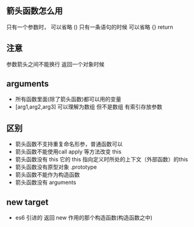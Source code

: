 ## 箭头函数怎么用
只有一个参数时， 可以省略 ()
只有一条语句的时候 可以省略 {} return

## 注意
参数箭头之间不能换行
返回一个对象时候

## arguments
- 所有函数里面(除了箭头函数)都可以用的变量
- [arg1,arg2,arg3]  可以理解为数组 但不是数组 有索引存放参数

## 区别
- 箭头函数不支持重复命名形参，普通函数可以
- 箭头函数不能使用call apply 等方法改变 this
- 箭头函数没有 this 它的 this 指向定义时所处的上下文（外部函数）的this
- 箭头函数没有原型对象  .prototype
- 箭头函数不能作为构造函数
- 箭头函数没有 arguments

## new target
- es6 引进的 返回 new 作用的那个构造函数(构造函数之中)